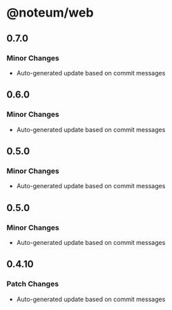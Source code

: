 # @noteum/web

## 0.7.0

### Minor Changes

- Auto-generated update based on commit messages

## 0.6.0

### Minor Changes

- Auto-generated update based on commit messages

## 0.5.0

### Minor Changes

- Auto-generated update based on commit messages

## 0.5.0

### Minor Changes

- Auto-generated update based on commit messages

## 0.4.10

### Patch Changes

- Auto-generated update based on commit messages
